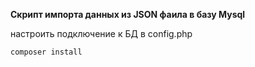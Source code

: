 **Скрипт импорта данных из JSON фаила в базу Mysql**


настроить подключение к БД в config.php

`composer install`